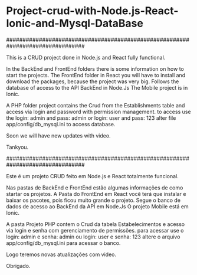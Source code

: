 # Project-crud-with-Node.js-React-Ionic-and-Mysql-DataBase


################################################################################

This is a CRUD project done in Node.js and React fully functional.

In the BackEnd and FrontEnd folders there is some information on how to start the projects.
The FrontEnd folder in React you will have to install and download the packages, because the project was very big.
Follows the database of access to the API BackEnd in Node.Js
The Mobile project is in Ionic.

A PHP folder project contains the Crud from the Establishments table and access via login and password with permission management.
to access use the login: admin and pass: admin or login: user and pass: 123
alter file app/config/db_mysql.ini to access database.

Soon we will have new updates with video.

Tankyou.

################################################################################

Este é um projeto CRUD feito em Node.js e React totalmente funcional.

Nas pastas de BackEnd e FrontEnd estão algumas informações de como startar os projetos.
A Pasta do FrontEnd em React você terá que instalar e baixar os pacotes, pois ficou muito grande o projeto.
Segue o banco de dados de acesso ao BackEnd da API em Node.Js
O projeto Mobile está em Ionic.

A pasta Projeto PHP contem o Crud da tabela Estabelecimentos e acesso via login e senha com gerenciamento de permissões.
para acessar use o login: admin e senha: admin ou login: user e senha: 123
altere o arquivo app/config/db_mysql.ini para acessar o banco.

Logo teremos novas atualizações com video.

Obrigado.
